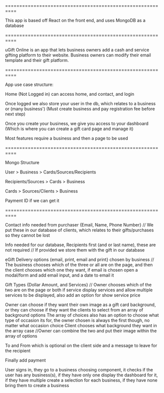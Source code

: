 ==========================================================

This app is based off React on the front end, and uses MongoDB as a database

==========================================================

uGift Online is an app that lets business owners add a cash and service gifting platform to their website. Business owners can modify their email template and their gift platform.

==========================================================

App use case structure:

Home (Not Logged in) can access home, and contact, and login

Once logged we also store your user in the db, which relates to a business or (many business') (Must create business and pay registration fee before next step)

Once you create your business, we give you access to your dashboard (Which is where you can create a gift card page and manage it)

Most features require a business and then a page to be used

==========================================================

Mongo Structure

User > Business > Cards/Sources/Recipients

Recipients/Sources > Cards > Business

Cards > Sources/Clients > Business

Payment ID if we can get it

==========================================================

Contact info needed from purchaser {Email, Name, Phone Number}
// We put these in our database of clients, which relates to their gifts/purchases so they cannot be lost

Info needed for our database, Recipients first (and or last name), these are not required
// If provided we store them with the gift in our database

eGift Delivery options {email, print, email and print} chosen by business
// The business chooses which of the three or all are on the page, and then the client chooses which one they want, if email is chosen open a modal/form and add email input, and a date to email it

Gift Types {Dollar Amount, and Services}
// Owner chooses which of the two are on the page or both if service display services and allow multiple services to be displayed, also add an option for show service price

Owner can choose if they want their own image as a gift card background, or they can choose if they want the clients to select from an array of background options
The array of choices also has an option to choose what type of occasion its for, the owner chosen is always the first though, no matter what occasion choice
Client chooses what background they want in the array case
//Owner can combine the two and put their image within the array of options

To and From which is optional on the client side
and a message to leave for the recipient

Finally add payment

User signs in, they go to a business choosing component, it checks if the user has any business(s), if they have only one display the dashboard for it, if they have multiple create a selection for each business, if they have none bring them to create a business